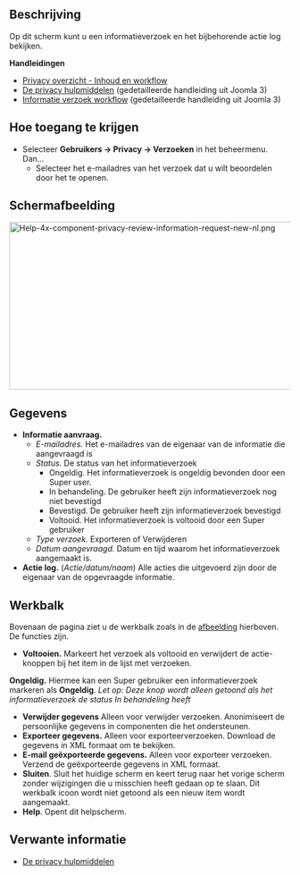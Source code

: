 <!-- Filename: Help4.x:Privacy:_Review_Information_Request / Display title: Privacy: Beoordeel informatieverzoek -->

## Beschrijving

Op dit scherm kunt u een informatieverzoek en het bijbehorende actie log
bekijken.

**Handleidingen**

- [Privacy overzicht - Inhoud en
  workflow](https://docs.joomla.org/Help4.x:Components_Privacy_Outline/nl "Help4.x:Components Privacy Outline/nl")
- [De privacy
  hulpmiddelen](https://docs.joomla.org/J3.x:Privacy/nl "J3.x:Privacy/nl")
  (gedetailleerde handleiding uit Joomla 3)
- [Informatie verzoek
  workflow](https://docs.joomla.org/J3.x:Information_Request_Workflow_in_Privacy_Component/nl "J3.x:Information Request Workflow in Privacy Component/nl")
  (gedetailleerde handleiding uit Joomla 3)

## Hoe toegang te krijgen

- Selecteer **Gebruikers **→** Privacy **→** Verzoeken** in het
  beheermenu. Dan...
  - Selecteer het e-mailadres van het verzoek dat u wilt beoordelen door
    het te openen.

## Schermafbeelding

<img
src="https://docs.joomla.org/images/thumb/c/ce/Help-4x-component-privacy-review-information-request-new-nl.png/800px-Help-4x-component-privacy-review-information-request-new-nl.png"
decoding="async"
srcset="https://docs.joomla.org/images/thumb/c/ce/Help-4x-component-privacy-review-information-request-new-nl.png/1200px-Help-4x-component-privacy-review-information-request-new-nl.png 1.5x, https://docs.joomla.org/images/c/ce/Help-4x-component-privacy-review-information-request-new-nl.png 2x"
data-file-width="1352" data-file-height="507" width="800" height="300"
alt="Help-4x-component-privacy-review-information-request-new-nl.png" />

## Gegevens

- **Informatie aanvraag.**
  - *E-mailadres.* Het e-mailadres van de eigenaar van de informatie die
    aangevraagd is
  - *Status.* De status van het informatieverzoek
    - Ongeldig. Het informatieverzoek is ongeldig bevonden door een
      Super user.
    - In behandeling. De gebruiker heeft zijn informatieverzoek nog niet
      bevestigd
    - Bevestigd. De gebruiker heeft zijn informatieverzoek bevestigd
    - Voltooid. Het informatieverzoek is voltooid door een Super
      gebruiker
  - *Type verzoek.* Exporteren of Verwijderen
  - *Datum aangevraagd.* Datum en tijd waarom het informatieverzoek
    aangemaakt is.
- **Actie log.** (*Actie/datum/naam*) Alle acties die uitgevoerd zijn
  door de eigenaar van de opgevraagde informatie.

## Werkbalk

Bovenaan de pagina ziet u de werkbalk zoals in de
[afbeelding](#Schermafbeelding) hierboven. De functies zijn.

- **Voltooien.** Markeert het verzoek als voltooid en verwijdert de
  actie-knoppen bij het item in de lijst met verzoeken.

**Ongeldig.** Hiermee kan een Super gebruiker een informatieverzoek
markeren als **Ongeldig**. *Let op: Deze knop wordt alleen getoond als
het informatieverzoek de status In behandeling heeft*

- **Verwijder gegevens** Alleen voor verwijder verzoeken. Anonimiseert
  de persoonlijke gegevens in componenten die het ondersteunen.
- **Exporteer gegevens.** Alleen voor exporteerverzoeken. Download de
  gegevens in XML formaat om te bekijken.
- **E-mail geëxporteerde gegevens.** Alleen voor exporteer verzoeken.
  Verzend de geëxporteerde gegevens in XML formaat.
- **Sluiten**. Sluit het huidige scherm en keert terug naar het vorige
  scherm zonder wijzigingen die u misschien heeft gedaan op te slaan.
  Dit werkbalk icoon wordt niet getoond als een nieuw item wordt
  aangemaakt.
- **Help**. Opent dit helpscherm.

## Verwante informatie

- [De privacy
  hulpmiddelen](https://docs.joomla.org/J3.x:Privacy/nl "J3.x:Privacy/nl")
